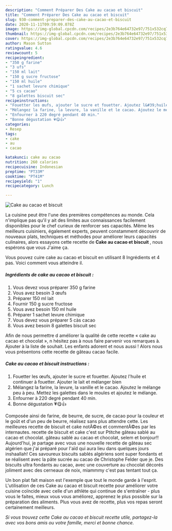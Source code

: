 ```yaml
---
description: "Comment Préparer Des Cake au cacao et biscuit"
title: "Comment Préparer Des Cake au cacao et biscuit"
slug: 930-comment-preparer-des-cake-au-cacao-et-biscuit
date: 2020-11-11T09:59:09.078Z
image: https://img-global.cpcdn.com/recipes/2e3b764e64732e97/751x532cq70/cake-au-cacao-et-biscuit-photo-principale-de-la-recette.jpg
thumbnail: https://img-global.cpcdn.com/recipes/2e3b764e64732e97/751x532cq70/cake-au-cacao-et-biscuit-photo-principale-de-la-recette.jpg
cover: https://img-global.cpcdn.com/recipes/2e3b764e64732e97/751x532cq70/cake-au-cacao-et-biscuit-photo-principale-de-la-recette.jpg
author: Mason Sutton
ratingvalue: 4.6
reviewcount: 5
recipeingredient:
- "350 g farine"
- "3 ufs"
- "150 ml lait"
- "150 g sucre fructose"
- "150 ml huile"
- "1 sachet levure chimique"
- "5 cs cacao"
- "8 galettes biscuit sec"
recipeinstructions:
- "Fouetter les œufs, ajouter le sucre et fouetter. Ajoutez l&#39;huile et continuer à fouetter. Ajouter le lait et mélanger bien"
- "Mélangez la farine, la levure, la vanille et le cacao. Ajoutez le mélange peu à peu. Mettez les galettes dans le moules et ajoutez le mélange."
- "Enfourner à 220 degré pendant 40 min."
- "Bonne dégustation 💗😋👍"
categories:
- Resep
tags:
- cake
- au
- cacao

katakunci: cake au cacao 
nutrition: 260 calories
recipecuisine: Indonesian
preptime: "PT33M"
cooktime: "PT41M"
recipeyield: "1"
recipecategory: Lunch

---
```



![Cake au cacao et biscuit](https://img-global.cpcdn.com/recipes/2e3b764e64732e97/751x532cq70/cake-au-cacao-et-biscuit-photo-principale-de-la-recette.jpg)

La cuisine peut être l'une des premières compétences au monde. Cela n'implique pas qu'il y ait des limites aux connaissances facilement disponibles pour le chef curieux de renforcer ses capacités. Même les meilleurs cuisiniers, également experts, peuvent constamment découvrir de nouveaux plats, techniques et méthodes pour améliorer leurs capacités culinaires, alors essayons cette recette de <strong> Cake au cacao et biscuit </strong>, nous espérons que vous J'aime ça.

<!--inarticleads1-->

Vous pouvez cuire cake au cacao et biscuit en utilisant 8 Ingrédients et 4 pas. Voici comment vous atteindre il.

##### Ingrédients de cake au cacao et biscuit :

1. Vous devez vous préparer 350 g farine
1. Vous avez besoin 3 œufs
1. Préparer 150 ml lait
1. Fournir 150 g sucre fructose
1. Vous avez besoin 150 ml huile
1. Préparer 1 sachet levure chimique
1. Vous devez vous préparer 5 càs cacao
1. Vous avez besoin 8 galettes biscuit sec


Afin de nous permettre d améliorer la qualité de cette recette « cake au cacao et chocolat », n hésitez pas à nous faire parvenir vos remarques à. Ajouter à la liste de souhait. Les enfants adorent et nous aussi ! Alors nous vous présentons cette recette de gâteau cacao facile. 

<!--inarticleads2-->

##### Cake au cacao et biscuit instructions :

1. Fouetter les œufs, ajouter le sucre et fouetter. Ajoutez l&#39;huile et continuer à fouetter. Ajouter le lait et mélanger bien
1. Mélangez la farine, la levure, la vanille et le cacao. Ajoutez le mélange peu à peu. Mettez les galettes dans le moules et ajoutez le mélange.
1. Enfourner à 220 degré pendant 40 min.
1. Bonne dégustation 💗😋👍


Composée ainsi de farine, de beurre, de sucre, de cacao pour la couleur et le goût et d&#39;un peu de beurre, réalisez sans plus attendre cette. Les meilleures recette de biscuit et cake notÃ©es et commentÃ©es par les internautes. recette de biscuit et cake c&#39;est sur Ptitche gâteau sablé au cacao et chocolat. gâteau sablé au cacao et chocolat, selem et bonjour!! Aujourd&#39;hui, je partage avec vous une nouvelle recette de gâteau sec algérien que j&#39;ai préparé pour l&#39;aïd qui aura lieu dans quelques jours inshaallah! Ces savoureux biscuits sablés algériens sont super fondants et se réalisent avec la pâte sucrée au cacao de Christophe Felder que je. Des biscuits ultra fondants au cacao, avec une couverture au chocolat décorés joliment avec des cerneaux de noix, miammmy c&#39;est pas tentant tout ça. 

<!--inarticleads1-->

<p>
Un bon plat fait maison est l'exemple que tout le monde garde à l'esprit. L'utilisation de ces Cake au cacao et biscuit recette pour améliorer votre cuisine coïncide avec celle d'un athlète qui continue de s'entraîner - plus vous le faites, mieux vous vous améliorez, apprenez le plus possible sur la préparation des aliments. Plus vous avez de recette, plus vos repas seront certainement meilleurs.
</p>

<p>
<i>Si vous trouvez cette Cake au cacao et biscuit recette utile, partagez-la avec vos bons amis ou votre famille, merci et bonne chance.</i>
</p>
